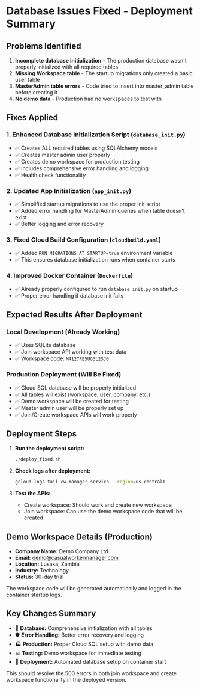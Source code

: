 # Database Issues Fixed - Deployment Summary

## Problems Identified
1. **Incomplete database initialization** - The production database wasn't properly initialized with all required tables
2. **Missing Workspace table** - The startup migrations only created a basic user table
3. **MasterAdmin table errors** - Code tried to insert into master_admin table before creating it
4. **No demo data** - Production had no workspaces to test with

## Fixes Applied

### 1. Enhanced Database Initialization Script (`database_init.py`)
- ✅ Creates ALL required tables using SQLAlchemy models
- ✅ Creates master admin user properly
- ✅ Creates demo workspace for production testing
- ✅ Includes comprehensive error handling and logging
- ✅ Health check functionality

### 2. Updated App Initialization (`app_init.py`)  
- ✅ Simplified startup migrations to use the proper init script
- ✅ Added error handling for MasterAdmin queries when table doesn't exist
- ✅ Better logging and error recovery

### 3. Fixed Cloud Build Configuration (`cloudbuild.yaml`)
- ✅ Added `RUN_MIGRATIONS_AT_STARTUP=true` environment variable
- ✅ This ensures database initialization runs when container starts

### 4. Improved Docker Container (`Dockerfile`)
- ✅ Already properly configured to run `database_init.py` on startup
- ✅ Proper error handling if database init fails

## Expected Results After Deployment

### Local Development (Already Working)
- ✅ Uses SQLite database
- ✅ Join workspace API working with test data
- ✅ Workspace code: `M4127RE5UG3L2SJ0`

### Production Deployment (Will Be Fixed)
- ✅ Cloud SQL database will be properly initialized
- ✅ All tables will exist (workspace, user, company, etc.)  
- ✅ Demo workspace will be created for testing
- ✅ Master admin user will be properly set up
- ✅ Join/Create workspace APIs will work properly

## Deployment Steps

1. **Run the deployment script:**
   ```bash
   ./deploy_fixed.sh
   ```

2. **Check logs after deployment:**
   ```bash
   gcloud logs tail cw-manager-service --region=us-central1
   ```

3. **Test the APIs:**
   - Create workspace: Should work and create new workspace
   - Join workspace: Can use the demo workspace code that will be created

## Demo Workspace Details (Production)
- **Company Name:** Demo Company Ltd
- **Email:** demo@casualworkermanager.com
- **Location:** Lusaka, Zambia
- **Industry:** Technology
- **Status:** 30-day trial

The workspace code will be generated automatically and logged in the container startup logs.

## Key Changes Summary
- 🔧 **Database:** Comprehensive initialization with all tables
- 🛡️ **Error Handling:** Better error recovery and logging  
- 🏭 **Production:** Proper Cloud SQL setup with demo data
- 📊 **Testing:** Demo workspace for immediate testing
- 🚀 **Deployment:** Automated database setup on container start

This should resolve the 500 errors in both join workspace and create workspace functionality in the deployed version.
